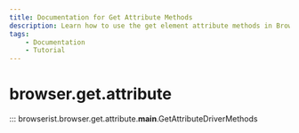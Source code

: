 ```yaml
---
title: Documentation for Get Attribute Methods
description: Learn how to use the get element attribute methods in Browserist. Includes code examples for beginners and advanced users for web scraping and browser automation.
tags:
    - Documentation
    - Tutorial
---
```


# browser.get.attribute

::: browserist.browser.get.attribute.__main__.GetAttributeDriverMethods

